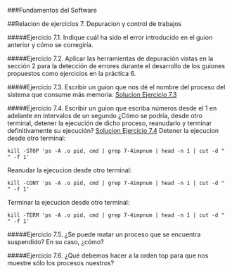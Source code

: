 ###Fundamentos del Software

##Relacion de ejercicios 7. Depuracion y control de trabajos

#####Ejercicio 7.1. Indique cuál ha sido el error introducido en el guion anterior y cómo se corregiría.

#####Ejercicio 7.2. Aplicar las herramientas de depuración vistas en la sección 2 para la detección de errores durante el desarrollo de los guiones propuestos como ejercicios en la práctica 6.

#####Ejercicio 7.3. Escribir un guion que nos dé el nombre del proceso del sistema que consume más memoria.
[Solucion Ejercicio 7.3]()

#####Ejercicio 7.4. Escribir un guion que escriba números desde el 1 en adelante en intervalos de un segundo ¿Cómo se podría, desde otro terminal, detener la ejecución de dicho proceso, reanudarlo y terminar definitivamente su ejecución?
[Solucion Ejercicio 7.4](https://github.com/JArandaIzquierdo/FundamentosDelSoftware/blob/master/Practicas/Scrips/Ejercicio7-4)
Detener la ejecucion desde otro terminal:

	kill -STOP 'ps -A .o pid, cmd | grep 7-4impnum | head -n 1 | cut -d " " -f 1'
Reanudar la ejecucion desde otro terminal:

	kill -CONT 'ps -A .o pid, cmd | grep 7-4impnum | head -n 1 | cut -d " " -f 1'

Terminar la ejecucion desde otro terminal:

	kill -TERM 'ps -A .o pid, cmd | grep 7-4impnum | head -n 1 | cut -d " " -f 1'

#####Ejercicio 7.5. ¿Se puede matar un proceso que se encuentra suspendido? En su caso, ¿cómo? 

#####Ejercicio 7.6. ¿Qué debemos hacer a la orden top para que nos muestre sólo los procesos nuestros?